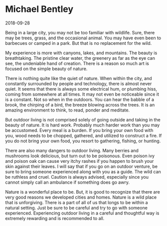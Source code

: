 # Michael Bentley
2018-09-28

Being in a large city, you may not be too familiar with wildlife.
Sure, there may be trees, grass, and the occasional animal.
You may have even been to barbecues or camped in a park.
But that is no replacement for the wild.


My experience is more with canyons, lakes, and mountains.
The beauty is breathtaking.
The pristine clear water, the greenery as far as the eye can see, the undeniable hand of creation.
There is a reason so much art is focused on the simple beauty of nature.


There is nothing quite like the quiet of nature.
When within the city, and constantly surrounded by people and technology, there is almost never quiet.
It seems that there is always some electrical hum, or plumbing hiss, coming from somewhere at all times.
It may not even be noticeable since it is a constant.
Not so when in the outdoors.
You can hear the babble of a brook, the chirping of a bird, the breeze blowing across the trees.
It is an amazing environment to think, to read, ponder and meditate.


But outdoor living is not comprised solely of going outside and taking in the beauty of nature.
It is hard work.
Probably much harder work than you may be accustomed.
Every meal is a burden.
If you bring your own food with you, wood needs to be chopped, gathered, and utilized to construct a fire.
If you do not bring your own food, you resort to gathering, fishing, or hunting.


There are also many dangers to outdoor living.
Many berries and mushrooms look delicious, but turn out to be poisonous.
Even poison ivy and poison oak can cause very itchy rashes if you happen to brush your skin against their leaves.
I will say that if you go on an outdoor venture, be sure to bring someone experienced along with you as a guide.
The wild can be ruthless and cruel.
Caution is always advised, especially since you cannot simply call an ambulance if something does go awry.


Nature is a wonderful place to be.
But, it is good to recognize that there are very good reasons we developed cities and homes.
Nature is a wild place that is unforgiving.
There is a part of all of us that longs to be within a natural setting.
Just be sure to be careful and try to go with someone experienced.
Experiencing outdoor living in a careful and thoughtful way is extremely rewarding and is recommended to all.
